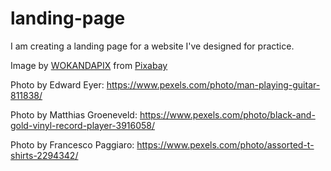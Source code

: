# landing-page

I am creating a landing page for a website I've designed for practice.

Image by <a href="https://pixabay.com/users/wokandapix-614097/?utm_source=link-attribution&utm_medium=referral&utm_campaign=image&utm_content=978813">WOKANDAPIX</a> from <a href="https://pixabay.com//?utm_source=link-attribution&utm_medium=referral&utm_campaign=image&utm_content=978813">Pixabay</a>

Photo by Edward Eyer: https://www.pexels.com/photo/man-playing-guitar-811838/

Photo by Matthias Groeneveld: https://www.pexels.com/photo/black-and-gold-vinyl-record-player-3916058/

Photo by Francesco Paggiaro: https://www.pexels.com/photo/assorted-t-shirts-2294342/
